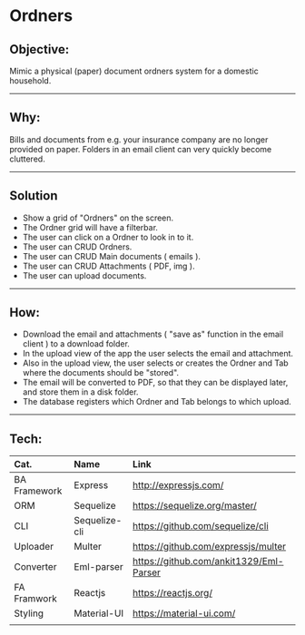 # Ordners

## Objective:

Mimic a physical (paper) document ordners system for a domestic household.
***
 ## Why:
 Bills and documents from e.g. your insurance company are no longer provided on paper. Folders in an email client can very quickly become cluttered. 

 ***
## Solution
* Show a grid of "Ordners" on the screen. 
* The Ordner grid will have a filterbar.
* The user can click on a Ordner to look in to it.
* The user can CRUD Ordners.
* The user can CRUD Main documents ( emails ).
* The user can CRUD Attachments ( PDF, img ).
* The user can upload documents.

***
## How:
* Download the email and attachments ( "save as" function in the email client ) to a download folder.
* In the upload view of the app the user selects the email and attachment.
* Also in the upload view, the user selects or creates the Ordner and Tab where the documents should be "stored".
* The email will be converted to PDF, so that they can be displayed later, and store them in a disk folder.
* The database registers which Ordner and Tab belongs to which upload.

***

## Tech:
| Cat.         |Name           | Link                                     |
|:---          | :-----------  |:-------                                  |
| BA Framework | Express       | http://expressjs.com/                    |
| ORM          | Sequelize     | https://sequelize.org/master/            |
| CLI          | Sequelize-cli | https://github.com/sequelize/cli         |
| Uploader     | Multer        | https://github.com/expressjs/multer      |
| Converter    | Eml-parser    | https://github.com/ankit1329/Eml-Parser  |
| FA Framwork  | Reactjs       | https://reactjs.org/                     |
| Styling      | Material-UI   | https://material-ui.com/                 |
|              |               |                                          |

